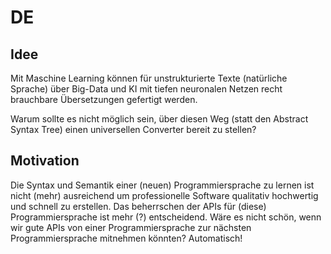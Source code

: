 # DE
## Idee
Mit Maschine Learning können für unstrukturierte Texte (natürliche Sprache) über Big-Data und KI mit tiefen neuronalen Netzen recht brauchbare Übersetzungen gefertigt werden.

Warum sollte es nicht möglich sein, über diesen Weg (statt den Abstract Syntax Tree) einen universellen Converter bereit zu stellen?

## Motivation 
Die Syntax und Semantik einer (neuen) Programmiersprache zu lernen ist nicht (mehr) ausreichend um professionelle Software qualitativ hochwertig und schnell zu erstellen. Das beherrschen der APIs für (diese) Programmiersprache ist mehr (?) entscheidend. Wäre es nicht schön, wenn wir gute APIs von einer Programmiersprache zur nächsten Programmiersprache mitnehmen könnten? Automatisch!
